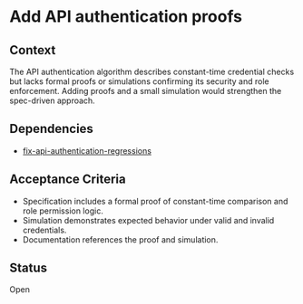 # Add API authentication proofs

## Context
The API authentication algorithm describes constant-time credential checks but
lacks formal proofs or simulations confirming its security and role
enforcement. Adding proofs and a small simulation would strengthen the
spec-driven approach.

## Dependencies
- [fix-api-authentication-regressions](fix-api-authentication-regressions.md)

## Acceptance Criteria
- Specification includes a formal proof of constant-time comparison and role permission logic.
- Simulation demonstrates expected behavior under valid and invalid credentials.
- Documentation references the proof and simulation.

## Status
Open
